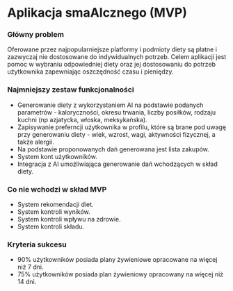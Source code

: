 # Aplikacja smaAIcznego (MVP)

### Główny problem

Oferowane przez najpopularniejsze platformy i podmioty diety są płatne i zazwyczaj nie dostosowane do indywidualnych potrzeb. Celem aplikacji jest pomoc w wybraniu odpowiedniej diety oraz jej dostosowaniu do potrzeb użytkownika zapewniając oszczędność czasu i pieniędzy.

### Najmniejszy zestaw funkcjonalności

- Generowanie diety z wykorzystaniem AI na podstawie podanych parametrów - kaloryczności, okresu trwania, liczby posiłków, rodzaju kuchni (np azjatycka, włoska, meksykańska).
- Zapisywanie preferncji użytkownika w profilu, które są brane pod uwagę przy generowaniu diety - wiek, wzrost, wagi, aktywności fizycznej, a także alergii.
- Na podstawie proponowanych dań generowana jest lista zakupów.
- System kont użytkowników.
- Integracja z AI umożliwiająca generowanie dań wchodzących w skład diety.

### Co nie wchodzi w skład MVP

- System rekomendacji diet.
- System kontroli wyników.
- System kontroli wpływu na zdrowie.
- System kontroli składu.

### Kryteria sukcesu

- 90% użytkowników posiada plany żywieniowe opracowane na więcej niż 7 dni.
- 75% użytkowników posiada plan żywieniowy opracowany na więcej niż 14 dni.
